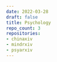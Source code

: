 ```yaml
---
date: 2022-03-28
draft: false
title: Psychology
repo_count: 3
repositories:
- chinaxiv
- mindrxiv
- psyarxiv
---
```



